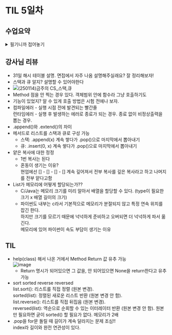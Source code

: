 # TIL 5일차
## 수업요약
<details>
<summary>필기니까 접어놓기</summary>

<!-- summary 아래 한칸 공백 두어야함 -->
### Data Structure 
- Method
   - 객체에 속한 함수로 상태를 조작이나 동작 수행하는 호출(함수처럼 ()필수)
   - Method는 class에 속해있음. ex) append는 list 클래스에
   - class와 function의 차이는 나중 수업에 보자
     
### 시퀀스 데이터 구조
- 문자열 조회/탐색 및 검증 메서드의 예시  
     ```python
     # find : x의 첫 번째 위치를 반환. 없으면 -1을 반환
     text = 'banana'
     print(text.find('a')) #1
     print(text.find('z')) #-1
   
     # index : x의 첫 번째 위치를 반환. 없으면 오류
     print(text.index('a')) #1
     print(text.index('z')) #ValueError
   
     # is가 붙어있으면 bolean이 결과. 함수 만들때 직관참고
     
     # isupper, islower : 문자열이 모두 대/소문자인가?, boolean으로 반환
     string1 = 'HELLO'
     string2 = 'Hello'
     print(string1.isupper())  # True
     print(string2.isupper())  # False
     print(string1.islower())  # False
     print(string2.islower())  # False
   
     # isalpha : 문자열이 모두 알파벳인가?
     string1 = 'Hello'
     string2 = '123heis98576ssh'
     print(string1.isalpha())  # True
     print(string2.isalpha())  # False
     ```
    
-  문자열 조작 메서드(str 조작 불가능이기때문에 새 문자열을 반환)  
   참고 : replace(old, new[]) 에서 대괄호는 프로그래밍 언어 문법으로 선택적 인자라는 뜻
     ```python
     # 중요한 건 위에 4개 밑에는 그런 게 있다 정도만
     
     # replace(old, new[,count]) : 바꿀 대상 글자를 새로운 글자로 바꿔서 반환
     text = 'Hello, world! world world'
     new_text1 = text.replace('world','Python')
     new_text2 = text.replace('world','Python', 1)
     print(new_text1)  # Hello, Python! Python Python
     print(new_text2)  # Hello, Python! world world
   
     # strip([chars]) : 문자열의 시작과 끝에 있는 공백 혹은 지정한 문자를 제거
     text = '  Hello, world!  '
     new_text = text.strip()
     print(new_text) # Hello, world!
   
     # split(sep=None, maxsplit=-1) : sep을 구분자 문자열로 사용, 문자열 단어들의 리스트를 반환
     text = 'Hello, world!'
     words1 = text.split(',')
     words2 = text.split()
     print(words1)  # ['Hello', ' world!']
     print(words2)  # ['Hello,', 'world!']
     
     # 'separator'.join(ierable) : iterable의 문자열을 연결한 문자열을 반환
     words = ['Hello', 'world!']
     new_text = '-'join(words)
     print(new_text)  # Hello-world!
   
     # capitalize : 첫번째 글자를 대문자로 변경
     text = 'heLLo, woRld!'
     new_text1 = text.capitalize()
     print(new_text1)  # Hello, world!
   
     # title : 문자열 내 띄어쓰기 기준으로 각 단어의 첫 글자는 대문자로, 나머지는 소문자로
     new_text2 = text.title()
     print(new_text2)  # Hello, World!
   
     # upper : 전부 대문자
     new_text3 = text.upper()
     print(new_text3)  # HELLO, WORLD!
   
     # lower : 전부 소문자
     new_text4 = text.lower()
     print(new_text4)  # hello, world!
   
     # swapcase : 대 소문자 서로 변경
     new_text5 = text.swapcase
     print(new_text5)  # HEllO, WOrLD!
     ```
       
- 리스트 값 추가 및 삭제 메서드 **(문자랑은 달리 리스트는 원본이 바뀜)**
     ```python
     # append(x) : 리스트 마지막에 항목 x를 추가
     my_list = [1, 2, 3]
     my_list.append(4)
     print(my_list)  # [1, 2, 3, 4]
     print(my_list.append(4)) #.append()의 반환값 None, 원본 수정하니까
   
     # extend(iterable) : 리스트에 다른 반복 가능한 객체의 모든 항목을 추가
     my_list = [1, 2, 3]
     my_list.extend([4, 5, 6])     
     print(my_list)  # [1, 2, 3, 4, 5, 6]
   
     # append와의 비교
     # .append([4, 5, 6]) 이면 리스트 안에 [4, 5, 6]이 원소로 하나 추가
     # .extend는 list += [4, 5, 6]와 같다
     # iterable 데이터만 추가 가능
   
     # insert(i, x) : 리스트의 지정한 인덱스 i에 항목 x를 삽입
     my_list = [1, 2, 3]
     my_list(1, 5)
     print(my_list)  # [1, 5, 2, 3]
   
     # remove(x) : 리스트에서 첫 번째로 일치하는 항목을 삭제
     my_list = [1, 2, 3, 2, 2, 2]
     my_list.remove(2)
     print(my_list)  # [1, 3, 2, 2, 2]
   
     # pop(i) : 리스트에서 지정한 인덱스의 항목을 제거하고 반환, ()면 마지막을 제거
     my_list = [1, 2, 3, 4, 5]
     item1 = my_list.pop()
     item2 = my_list.pop(0)
   
     print(item1)  #5
     print(item2)  #1
     print(my_list)  # [2, 3, 4]
   
     # clear() : 리스트 전부 삭제
     my_list = [1, 2, 3]
     my_list.clear()
     print(my_list)  # []
     ```
- 리스트 탐색 및 정렬 method  

   ```python
   # index(x) : 리스트에서 첫 번째로 일치하는 항목 x의 인덱스를 반환
   my_list = [1, 2, 3]
   index = my_list.index(2)
   print(index)  # 1
   
   # count(x) : 리스트에서 항목 x의 개수를 반환
   my_list = [1, 2, 2, 3, 3, 3]
   counting_number = my_list.count(3)
   print(counting_number)  # 3
   
   # reverse() : 리스트의 순서를 역순으로 변경 (정렬xxxx)
   my_list = [1, 3, 2, 8, 1, 9]
   my_list.reverse()
   print(my_list.reverse())  #None
   print(my_list)  # [9, 1, 8, 2, 3, 1]
   
   # sort() : 원본 리스트를 오름차순으로 정렬
   my_list = [3, 2, 100, 1]
   my_list.sort()
   print(my_list)  # [1, 2, 3, 100]
   
   # sort(내림차순 정렬)
   my_list.sort(reverse=True)
   print(my_list)  # [100, 3, 2, 1]
   ```
### 시퀀스 데이터 구조
- Mutable(가변) Immutable(불변) 객체 개념
  - Mutable 객체 : 생성 후 내용이 변경 가능
  - ex) list, dict, set
- Immutable(불변) 객체
  - ex) int, float, str, tuple
- 변수 할당의 의미?
  - 변수는 객체의 메모리 주소를 가리키는 라벨, = 연산자는 이를 할당.
  - 할당 시 새로운 객체 or 기존 객체에 대한 참조를 생성
- 메모리 참조 방식
  - 변수는 객체의 메모리 주소를 저장하고 이를 여러 변수가 참조
   ```python
   a = [1, 2, 3, 4]
   b = a
   b[0] = 100
   
   print(f'a의 값: {a}')  # [100, 2, 3, 4]
   print(f'b의 값: {b}')  # [100, 2, 3, 4]
   print(f'a와 b가 같은 객체를 참조하는가? {a is b}')  #True
   ```
   ![image](https://github.com/user-attachments/assets/cd3051e0-f49d-441b-ac3a-33647495d249)   
  ```python
   a = 20
   b = a
   b = 10
   
   print(f'a의 값: {a}')  # 20
   print(f'b의 값: {b}')  # 10
   print(a is b)  # False
  ```
   ![image](https://github.com/user-attachments/assets/d4c4ab91-4e2a-403c-96e2-0886e4d0269d)   

- id()로 메모리 주소를 확인 가능 
   - is 연산자로 같은 객체인지 확인 가능
     
- 이런 이유 : 성능 최적화와 메모리 효율성
- Shallow Copy 얕은 복사
  - 객체의 최상위 요소만 새로운 메모리에 복사한다. 즉, 중첩시 주소만 복사하는 거
  - ex) 슬라이싱 [:], copy(), list()
  - 최상위는 주소가 다르지만 내부 객체의 주소는 같은 곳을 바라본다
    ![image](https://github.com/user-attachments/assets/5b2066eb-f2ae-43e0-905a-bcf4344fa98e)
- Deep Copy 깊은 복사
  -  객체의 모든 요소를 새로운 메모리에 복사한다
  - import copy
     new = copy.deepcopy(original)  
    ![image](https://github.com/user-attachments/assets/94a8f12b-e40a-4f81-921e-df0fca7fd1fa)
### 참고
#### Method chaining 메서드 체이닝
- 여러 Method를 연속해서 호출
- **무조건 앞에 반환 값을 확인해야한다**
  ```python
   # 1. 단계별로 실행하기
   text = 'heLLo, woRld!'
   step1 = text.swapcase()
   print('1단계 결과:', step1)  # HEllO, WOrLD!
   
   step2 = step1.replace('l', 'z')
   print('2단계 결과:', step2)  # HEzzO, WOrLD!
   
   # 2. 한 줄로 실행하기 (위와 동일한 결과)
   new_text = text.swapcase().replace('l', 'z')
   print('최종 결과:', new_text)  # HEzzO, WOrLD!
  
   # 잘못된 체이닝 방식 1
   numbers = [3, 1, 4, 1, 5, 9, 2]
   result = numbers.copy().sort()
   print(result)  # None (sort()는 None을 반환하므로 체이닝이 중단됨)
   print(numbers)  # [3, 1, 4, 1, 5, 9, 2] (원본은 변경되지 않음)
   
   # 잘못된 체이닝 방식 2
   result = numbers.append(7).extend([8, 9])  # AttributeError
  # .append()은 원본에 추가해주고 본인은 None을 반해서 None.extend 시도 하는 상황
   
   # 개선된 방식
   # 리스트 조작에서 메서드 체이닝을 사용할 때는 각 메서드가 적절한 값을 반환하는지 확인하고,
   # 필요한 경우 새로운 리스트 객체를 반환하는 함수를 사용하는 것이 좋음
   sorted_numbers = sorted(numbers.copy())
   print(sorted_numbers)  # [1, 1, 2, 3, 4, 5, 9]
  ```

#### 문자열에 포함된 문자들의 유형을 판별하는 메서드
```
.isdecimal() : 가장 엄격한 기준을 적용, 오직 일반적인 십진수 숫자(0-9)만 True로 인식
'12345'.isdecimal(): True
'123.45'.isdecimal(): False
'-123'.isdecimal(): False
'Ⅳ'.isdecimal(): False
'½'.isdecimal(): False
'²'.isdecimal(): False

.isdigit() : 일반 숫자뿐만 아니라 지수 표현(²)도 True로 인식
'12345'.isdigit(): True
'123.45'.isdigit(): False
'-123'.isdigit(): False
'Ⅳ'.isdigit(): False
'½'.isdigit(): False
'²'.isdigit(): True

.isnumeric() : 일반 숫자, 로마 숫자, 분수, 지수 등 다양한 형태의 숫자 표현을 True로 인식
'12345'.isnumeric(): True
'123.45'.isnumeric(): False
'-123'.isnumeric(): False
'Ⅳ'.isnumeric(): True
'½'.isnumeric(): True
'²'.isnumeric(): True
```
</details>


## 강사님 리뷰
- 31일 해시 테이블 설명. 면접에서 자주 나옴 설명해주실래요? 잘 정리해보자!
- 스택과 큐 알지? 설명할 수 있어야한다
- ![(250114)금주의 CS_스택,큐](https://github.com/user-attachments/assets/b536a4af-f327-44a6-a93e-47397d8b1668)
- Method 점을 안 찍는 경우 있다. 객체범위 안에 함수라 그냥 호출하기도
- 기능이 있었지? 알 수 있게 호출 방법은 시험 전에나 보자.
- 컴파일에러 - 실행 시점 전에 발견되는 빨간줄  
  런타임에러 - 실행 후 발생하는 에러로 종료가 되는 경우. 종료 없이 비정상출력을 뽑는 경우.
- .append()와 .extend()의 차이
- 메서드로 리스트를 스택과 큐로 구성 가능
  - 스택: .append(x) 계속 쌓다가 .pop()으로 마지막에서 뽑아내기
  - 큐: .insert(0, x) 계속 쌓다가 .pop()으로 마지막에서 뽑아내기
- 얕은 복사에 대한 정정
  - 1번 복사는 된다
  - 혼동이 생기는 이유?  
    현업에선 [] - [] - [] - [] 계속 깊어져서 전부 복사를 깊은 복사라고 하고 나머지를 전부 얕다고함
- List가 메모리에 어떻게 할당되는가??
  - C/Java는 메모리 크기를 미리 알아서 배열을 할당할 수 있다. (type이 필요한 크기 x 배열 길이의 크기)   
  - 파이썬도 내부는 c라서 기본적으로 메모리가 분절되지 않고 특정 연속 위치를 잡긴 한다.  
    하지만 크기를 모르기 때문에 넉넉하게 준비하고 오버되면 더 넉넉하게 파서 옮긴다.  
    메모리에 있어 파이썬이 속도 부담이 생기는 이유   

## TIL
- help(class) 해서 나온 거에서 Method Return 값 유추 가능   
  ![image](https://github.com/user-attachments/assets/c2d712c9-022f-46b8-854c-792a3b93933a)
  - Return 명시가 되어있으면 그 값을, 안 되어있으면 None을 return한다고 유추 가능
- sort sorted reverse reversed   
   list.sort(): 리스트를 직접 정렬 (원본 변경).   
   sorted(list): 정렬된 새로운 리스트 반환 (원본 변경 안 함).   
   list.reverse(): 리스트를 직접 뒤집음 (원본 변경).   
   reversed(list): 역순으로 순회할 수 있는 이터레이터 반환 (원본 변경 안 함).
   원본만 필요하면 굳이 sorted() 할 필요가 없다. 메모리가 2배
- .pop을 for문 돌릴 때 길이가 계속 달라지는 문제 조심!!  
  index라 길이와 완전 연관성이 있다.  
